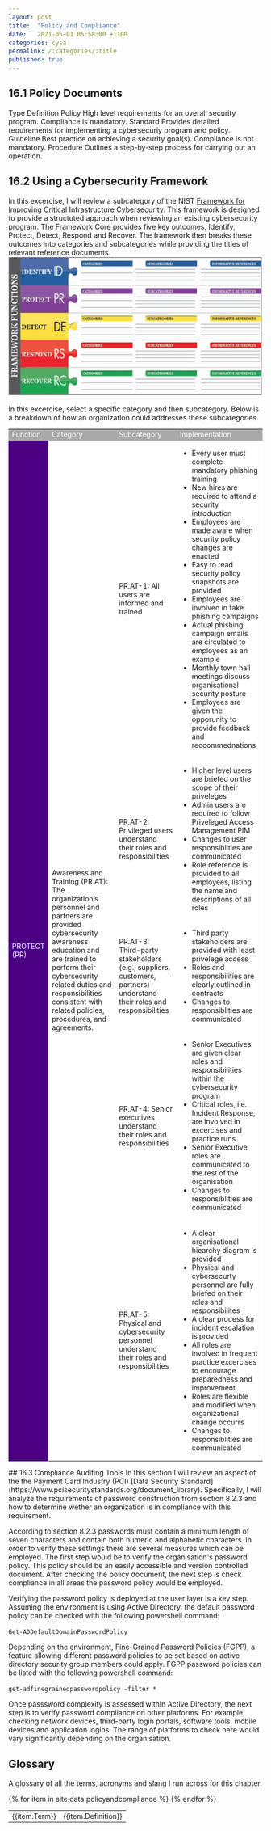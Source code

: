 ```yaml
---
layout: post
title:  "Policy and Compliance"
date:   2021-05-01 05:58:00 +1100
categories: cysa  
permalink: /:categories/:title
published: true
---
```


## 16.1 Policy Documents
  <tr bgcolor="grey" style="color:white;">
      <td>Type</td>
      <td>Definition</td>
  </tr>

  <tr>
    <td>Policy</td>
    <td>High level requirements for an overall security program. Compliance is mandatory.</td>
  </tr>

  <tr>
    <td>Standard</td>
    <td>Provides detailed requirements for implementing a cybersecuriy program and policy.</td>
  </tr>

  <tr>
    <td>Guideline</td>
    <td>Best practice on achieving a security goal(s). Compliance is not mandatory.</td>
  </tr>

  <tr>
    <td>Procedure</td>
    <td>Outlines a step-by-step process for carrying out an operation.</td>
  </tr>

</table>

## 16.2 Using a Cybersecurity Framework
In this excercise, I will review a subcategory of the NIST [Framework for Improving 
Critical Infrastructure Cybersecurity](https://nvlpubs.nist.gov/nistpubs/CSWP/NIST.CSWP.04162018.pdf). 
This framework is designed to provide a structuted approach when reviewing an existing cybersecurity program. The Framework Core provides five key outcomes, Identify, Protect, Detect, Respond and Recover.
The framework then breaks these outcomes into categories and subcategories while providing the titles of relevant reference documents.
![Risk Management](\assets\img\framework.jpg)

In this excercise, select a specific category and then subcategory. Below is a breakdown of how an organization could addresses these subcategories.
<html>
  <table bgcolor="White">
    <tr bgcolor="DarkGrey" style="color:white;">
      <td>Function</td>
      <td>Category</td>
      <td>Subcategory</td>
      <td>Implementation</td>
    </tr>
    <tr>
      <td bgcolor="Indigo" style="color:white;" rowspan="5">PROTECT (PR)</td>
      <td rowspan="5">Awareness and Training (PR.AT): The organization’s personnel and partners are 
      provided cybersecurity awareness education and are trained to 
      perform their cybersecurity related duties and responsibilities 
      consistent with related policies, 
      procedures, and agreements.
      </td>
      <td>PR.AT-1: All users are informed and trained</td>
      <td>
          <ul>
              <li>Every user must complete mandatory phishing training</li>
              <li>New hires are required to attend a security introduction</li>
              <li>Employees are made aware when security policy changes are enacted</li>
              <li>Easy to read security policy snapshots are provided</li>
              <li>Employees are involved in fake phishing campaigns</li>
              <li>Actual phishing campaign emails are circulated to employees as an example</li>
              <li>Monthly town hall meetings discuss organisational security posture</li>
              <li>Employees are given the opporunity to provide feedback and reccommednations</li>
          </ul>
      </td>
    </tr>
    <tr>
      <td>PR.AT-2: Privileged users understand their 
  roles and responsibilities </td>
      <td>
          <ul>
              <li>Higher level users are briefed on the scope of their priveleges</li>
              <li>Admin users are required to follow Priveleged Access Management PIM</li>
              <li>Changes to user responsiblities are communicated</li>
              <li>Role reference is provided to all employees, listing the name and descriptions of all roles</li>
          </ul>
      </td>
    </tr>
    <tr>
      <td>PR.AT-3: Third-party stakeholders (e.g., 
  suppliers, customers, partners) understand 
  their roles and responsibilities</td>
      <td>
          <ul>
              <li>Third party stakeholders are provided with least privelege access</li>
              <li>Roles and responsibilities are clearly outlined in contracts</li>
              <li>Changes to responsiblities are communicated</li>
          </ul>
      </td>
    </tr>
    <tr>
      <td>PR.AT-4: Senior executives understand 
  their roles and responsibilities</td>
      <td>
          <ul>
              <li>Senior Executives are given clear roles and responsibilities within the cybersecurity program</li>
              <li>Critical roles, i.e. Incident Response, are involved in excercises and practice runs</li>
              <li>Senior Executive roles are communicated to the rest of the organisation</li>
              <li>Changes to responsiblities are communicated</li>
          </ul>
      </td>
    </tr>
    <tr>
      <td>PR.AT-5: Physical and cybersecurity 
  personnel understand their roles and
  responsibilities </td>
      <td>
          <ul>
              <li>A clear organisational hiearchy diagram is provided</li>
              <li>Physical and cybersecurty personnel are fully briefed on their roles and responsibilites</li>
              <li>A clear process for incident escalation is provided</li>
              <li>All roles are involved in frequent practice excercises to encourage preparedness and improvement</li>
              <li>Roles are flexible and modified when organizational change occurrs</li>
              <li>Changes to responsiblities are communicated</li>
          </ul>
      </td>
    </tr>
  </table>
</html>
## 16.3 Compliance Auditing Tools
In this section I will review an aspect of the the Payment Card Industry (PCI) [Data Security Standard](https://www.pcisecuritystandards.org/document_library). Specifically, I will analyze the requirements of password construction from section 8.2.3 and how to 
determine wether an organization is in compliance with this requirement. 

According to section 8.2.3 passwords must contain a minimum length of seven characters and contain both numeric and alphabetic characters. In order to verify these settings there are several measures which can be employed. The first step would be to verify the organisation's password policy. This policy should be an easily accessible and version controlled document. After checking the policy document, the next step is check compliance in all areas the password policy would be employed. 

Verifying the password policy is deployed at the user layer is a key step. Assuming the environment is using Active Directory, the default password policy can be checked with the following powershell command:

```Get-ADDefaultDomainPasswordPolicy```

Depending on the environment, Fine-Grained Password Policies (FGPP), a feature allowing different password policies to be set based on active directory security group members could apply. FGPP password policies can be listed with the following powershell command:

```get-adfinegrainedpasswordpolicy -filter *```

Once passsword complexity is assessed within Active Directory, the next step is to verify password compliance on other platforms. For example, checking network devices, third-party login portals, software tools, mobile devices and application logins. The range of platforms to check here would vary significantly depending on the organisation. 

## Glossary
A glossary of all the terms, acronyms and slang I run across for this chapter.

<table>
{% for item in site.data.policyandcompliance %}
    <tr>
        <td>{{item.Term}}</td> 
        <td>{{item.Definition}}</td>
    </tr>
{% endfor %}
</table>